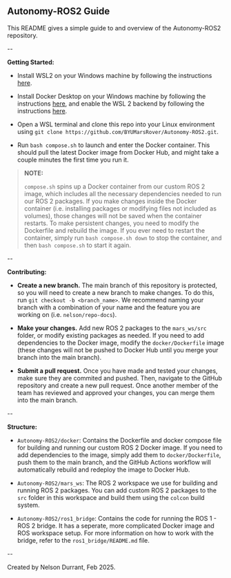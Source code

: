 ## Autonomy-ROS2 Guide

This README gives a simple guide to and overview of the Autonomy-ROS2 repository.

--

**Getting Started:**

- Install WSL2 on your Windows machine by following the instructions [here](https://docs.microsoft.com/en-us/windows/wsl/install).

- Install Docker Desktop on your Windows machine by following the instructions [here](https://docs.docker.com/desktop/), and enable the WSL 2 backend by following the instructions [here](https://docs.docker.com/desktop/windows/wsl/).

- Open a WSL terminal and clone this repo into your Linux environment using `git clone https://github.com/BYUMarsRover/Autonomy-ROS2.git`.

- Run `bash compose.sh` to launch and enter the Docker container. This should pull the latest Docker image from Docker Hub, and might take a couple minutes the first time you run it.

> **NOTE:** 
>
> `compose.sh` spins up a Docker container from our custom ROS 2 image, which includes all the necessary dependencies needed to run our ROS 2 packages. If you make changes inside the Docker container (i.e. installing packages or modifying files not included as volumes), those changes will not be saved when the container restarts. To make persistent changes, you need to modify the Dockerfile and rebuild the image. If you ever need to restart the container, simply run `bash compose.sh down` to stop the container, and then `bash compose.sh` to start it again.

--

**Contributing:**

- **Create a new branch.** The main branch of this repository is protected, so you will need to create a new branch to make changes. To do this, run `git checkout -b <branch_name>`. We recommend naming your branch with a combination of your name and the feature you are working on (i.e. `nelson/repo-docs`).

- **Make your changes.** Add new ROS 2 packages to the `mars_ws/src` folder, or modify existing packages as needed. If you need to add dependencies to the Docker image, modify the `docker/Dockerfile` image (these changes will not be pushed to Docker Hub until you merge your branch into the main branch).

- **Submit a pull request.** Once you have made and tested your changes, make sure they are commited and pushed. Then, navigate to the GitHub repository and create a new pull request. Once another member of the team has reviewed and approved your changes, you can merge them into the main branch.

--

**Structure:**

- `Autonomy-ROS2/docker`: Contains the Dockerfile and docker compose file for building and running our custom ROS 2 Docker image. If you need to add dependencies to the image, simply add them to `docker/Dockerfile`, push them to the main branch, and the GitHub Actions workflow will automatically rebuild and redeploy the image to Docker Hub.

- `Autonomy-ROS2/mars_ws`: The ROS 2 workspace we use for building and running ROS 2 packages. You can add custom ROS 2 packages to the `src` folder in this workspace and build them using the `colcon` build system.

- `Autonomy-ROS2/ros1_bridge`: Contains the code for running the ROS 1 - ROS 2 bridge. It has a seperate, more complicated Docker image and ROS workspace setup. For more information on how to work with the bridge, refer to the `ros1_bridge/README.md` file.

--

Created by Nelson Durrant, Feb 2025.